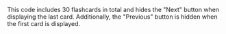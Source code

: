 This code includes 30 flashcards in total and hides the "Next" button when displaying the last card. Additionally, the "Previous" button is hidden when the first card is displayed. 
